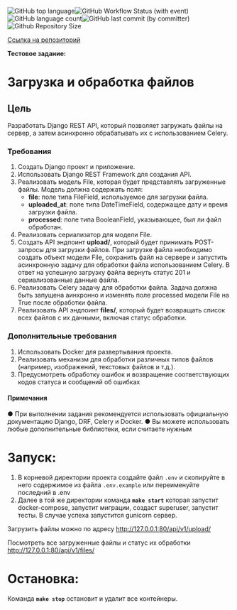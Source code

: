 ![GitHub top language](https://img.shields.io/github/languages/top/brivazz/picasso_tz)![GitHub Workflow Status (with event)](https://img.shields.io/github/actions/workflow/status/brivazz/picasso_tz/code-checker.yml)![]()![GitHub language count](https://img.shields.io/github/languages/count/brivazz/picasso_tz)![GitHub last commit (by committer)](https://img.shields.io/github/last-commit/brivazz/picasso_tz)![Github Repository Size](https://img.shields.io/github/repo-size/brivazz/picasso_tz)

[Ссылка на репозиторий](https://github.com/brivazz/picasso_tz)

**Тестовое задание:**

# Загрузка и обработка файлов

## Цель

Разработать Django REST API, который позволяет загружать файлы на сервер, а затем
асинхронно обрабатывать их с использованием Celery.

### Требования

1. Создать Django проект и приложение.
2. Использовать Django REST Framework для создания API.
3. Реализовать модель File, которая будет представлять загруженные файлы.
    Модель должна содержать поля:
   - **file**: поле типа FileField, используемое для загрузки файла.
   - **uploaded_at**: поле типа DateTimeField, содержащее дату и время загрузки файла.
   - **processed**: поле типа BooleanField, указывающее, был ли файл обработан.
4. Реализовать сериализатор для модели File.
5. Создать API эндпоинт **upload/**, который будет принимать POST-запросы для загрузки
файлов. При загрузке файла необходимо создать объект модели File, сохранить
файл на сервере и запустить асинхронную задачу для обработки файла
использованием Celery. В ответ на успешную загрузку файла вернуть статус 201 и
сериализованные данные файла.
6. Реализовать Celery задачу для обработки файла. Задача должна быть запущена
аинхронно и изменять поле processed модели File на True после обработки файла.
7. Реализовать API эндпоинт **files/**, который будет возвращать список всех файлов с их
данными, включая статус обработки.

### Дополнительные требования

1. Использовать Docker для развертывания проекта.
2. Реализовать механизм для обработки различных типов файлов (например,
изображений, текстовых файлов и т.д.).
3. Предусмотреть обработку ошибок и возвращение соответствующих кодов статуса и
сообщений об ошибках

#### Примечания

● При выполнении задания рекомендуется использовать официальную
документацию Django, DRF, Celery и Docker.
● Вы можете использовать любые дополнительные библиотеки, если считаете нужным


# Запуск:

1. В корневой директории проекта создайте файл `.env` и скопируйте в него содержимое из файла `.env.example` или переименуйте последний в .env
2. Далее в той же директории команда **`make start`** которая запустит docker-compose, запустит миграции, создаст superuser, запустит тесты. В случае успеха запустится gunicorn сервер.

Загрузить файлы можно по адресу <http://127.0.0.1:80/api/v1/upload/>

Посмотреть все загруженные файлы и статус их обработки <http://127.0.0.1:80/api/v1/files/>

# Остановка:

Команда **`make stop`** остановит и удалит все контейнеры.
